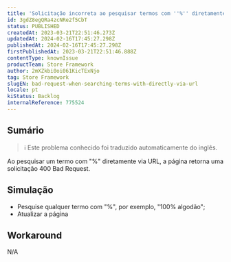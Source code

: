 ```yaml
---
title: 'Solicitação incorreta ao pesquisar termos com ''%'' diretamente via URL'
id: 3gdZ8egQRa4zcNRe2f5CbT
status: PUBLISHED
createdAt: 2023-03-21T22:51:46.273Z
updatedAt: 2024-02-16T17:45:27.298Z
publishedAt: 2024-02-16T17:45:27.298Z
firstPublishedAt: 2023-03-21T22:51:46.888Z
contentType: knownIssue
productTeam: Store Framework
author: 2mXZkbi0oi061KicTExNjo
tag: Store Framework
slugEN: bad-request-when-searching-terms-with-directly-via-url
locale: pt
kiStatus: Backlog
internalReference: 775524
---
```


## Sumário

>ℹ️ Este problema conhecido foi traduzido automaticamente do inglês.


Ao pesquisar um termo com "%" diretamente via URL, a página retorna uma solicitação 400 Bad Request.

## Simulação



- Pesquise qualquer termo com "%", por exemplo, "100% algodão";
- Atualizar a página



## Workaround


N/A



